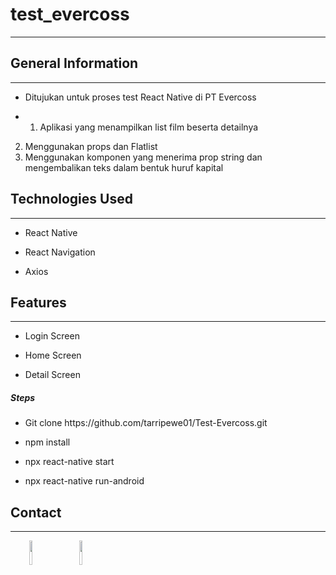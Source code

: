 <h1>test_evercoss</h1>
<hr><h2>General Information</h2>
<hr><ul>
<li>Ditujukan untuk proses test React Native di PT Evercoss</li>
</ul><ul>
<li>
<ol>
<li>Aplikasi yang menampilkan list film beserta detailnya</li>
</ol>
</li>
</ul>
<ol start="2">
<li>Menggunakan props dan Flatlist</li>
<li>Menggunakan komponen yang menerima prop string dan mengembalikan teks dalam bentuk huruf kapital</li>
</ol><h2>Technologies Used</h2>
<hr><ul>
<li>React Native</li>
</ul><ul>
<li>React Navigation</li>
</ul><ul>
<li>Axios</li>
</ul><h2>Features</h2>
<hr><ul>
<li>Login Screen</li>
</ul><ul>
<li>Home Screen</li>
</ul><ul>
<li>Detail Screen</li>
</ul><h5>Steps</h5><ul>
<li>Git clone https://github.com/tarripewe01/Test-Evercoss.git</li>
</ul><ul>
<li>npm install</li>
</ul><ul>
<li>npx react-native start</li>
</ul><ul>
<li>npx react-native run-android</li>
</ul><h2>Contact</h2>
<hr><p><span style="margin-right: 30px;"></span><a href="https://www.linkedin.com/in/tarriperithawesti/"><img target="_blank" src="https://cdn.jsdelivr.net/gh/devicons/devicon/icons/linkedin/linkedin-original.svg" style="width: 10%;"></a><span style="margin-right: 30px;"></span><a href="https://github.com/tarripewe01"><img target="_blank" src="https://cdn.jsdelivr.net/gh/devicons/devicon/icons/github/github-original.svg" style="width: 10%;"></a></p>